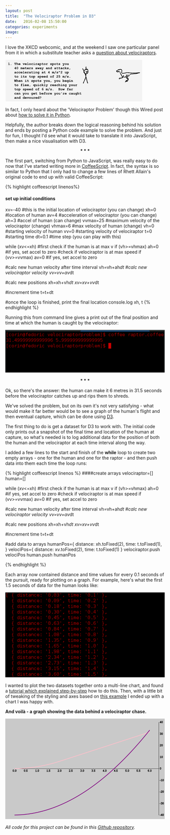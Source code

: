 ```yaml
---
layout: post
title:  "The Velociraptor Problem in D3"
date:   2016-02-08 15:50:00
categories: experiments
image:
---
```


I love the XKCD webcomic, and at the weekend I saw one particular panel from it in which a substitute teacher asks a [question about velociraptors](https://www.xkcd.com/135/).

![Velociraptor Problem](/images/xkcdVelociraptorProblem1.png)

In fact, I only heard about the 'Velociraptor Problem' though this Wired post about [how to solve it in Python](http://www.wired.com/2015/10/heres-solve-xkcd-velociraptor-problem-code/).

Helpfully, the author breaks down the logical reasoning behind his solution and ends by posting a Python code example to solve the problem. And just for fun, I thought I'd see what it would take to translate it into JavaScript, then make a nice visualisation with D3.

<div style="text-align: center;margin-bottom:10px;"> <b>* * *</b> </div>

The first part, switching from Python to JavaScript, was really easy to do now that I've started writing more in [CoffeeScript](http://coffeescript.org/). In fact, the syntax is so similar to Python that I only had to change a few lines of Rhett Allain's original code to end up with valid CoffeeScript:

{% highlight coffeescript linenos%}
#### set up initial conditions
xv=-40 #this is the initial location of velociraptor (you can change)
xh=0 #location of human
av=4 #acceleration of velociraptor (you can change)
ah=3 #accel of human (can change)
vvmax=25 #maximum velocity of the velociraptor (change)
vhmax=6 #max velocity of human (change)
vh=0 #starting velocity of human
vv=0 #starting velocity of velociraptor
t=0 #starting time
dt=0.1 #time step (you can play with this)

while (xv<=xh)
  #first check if the human is at max v
  if (vh>=vhmax)
    ah=0 #if yes, set accel to zero
  #check if velociraptor is at max speed
  if (vv>=vvmax)
    av=0 #if yes, set accel to zero

  #calc new human velocity after time interval
  vh=vh+ah*dt
  #calc new velociraptor velocity
  vv=vv+av*dt

  #calc new positions
  xh=xh+vh*dt
  xv=xv+vv*dt

  #increment time
  t=t+dt
 
#once the loop is finished, print the final location
console.log xh, t
{% endhighlight %}

Running this from command line gives a print out of the final position and time at which the human is caught by the velociraptor:

![The answer](/images/raptorCLI.png)

<div style="text-align: center;margin-bottom:10px;"> <b>* * *</b> </div>

Ok, so there's the answer: the human can make it 6 metres in 31.5 seconds before the velociraptor catches up and rips them to shreds. 

We've solved the problem, but on its own it's not very satisfying - what would make it far better would be to see a graph of the human's flight and then eventual capture, which can be done using [D3](https://d3js.org/).

The first thing to do is get a dataset for D3 to work with. The initial code only prints out a snapshot of the final time and location of the human at capture, so what's needed is to log additional data for the position of both the human and the velociraptor at each time interval along the way. 

I added a few lines to the start and finish of the **while** loop to create two empty arrays - one for the human and one for the raptor - and then push data into them each time the loop runs:

{% highlight coffeescript linenos %}
####create arrays
velociraptor=[]
human=[]

while (xv<=xh)
  #first check if the human is at max v
  if (vh>=vhmax)
    ah=0 #if yes, set accel to zero
  #check if velociraptor is at max speed
  if (vv>=vvmax)
    av=0 #if yes, set accel to zero

  #calc new human velocity after time interval
  vh=vh+ah*dt
  #calc new velociraptor velocity
  vv=vv+av*dt

  #calc new positions
  xh=xh+vh*dt
  xv=xv+vv*dt

  #increment time
  t=t+dt

  #add data to arrays
  humanPos={
    distance: xh.toFixed(2),
    time: t.toFixed(1),
  }
  velociPos={
    distance: xv.toFixed(2),
    time: t.toFixed(1)
  }
  velociraptor.push velociPos
  human.push humanPos

{% endhighlight %}

Each array now contained distance and time values for every 0.1 seconds of the pursuit, ready for plotting on a graph. For example, here's what the first 1.5 seconds of data for the human looks like:

![Human pursuit data](/images/humanCLI.png)

I wanted to plot the two datasets together onto a multi-line chart, and found a [tutorial which explained step-by-step](http://code.tutsplus.com/tutorials/building-a-multi-line-chart-using-d3js--cms-22935) how to do this. Then, with a little bit of tweaking of the styling and axes based on [this example](http://bl.ocks.org/mbostock/1166403) I ended up with a chart I was happy with.

**And voilà - a graph showing the data behind a velociraptor chase.**

![Human pursuit data](/images/velociraptorchase.png)

*All code for this project can be found in this [Github repository](https://github.com/infratxt/velociraptorproblem).*

